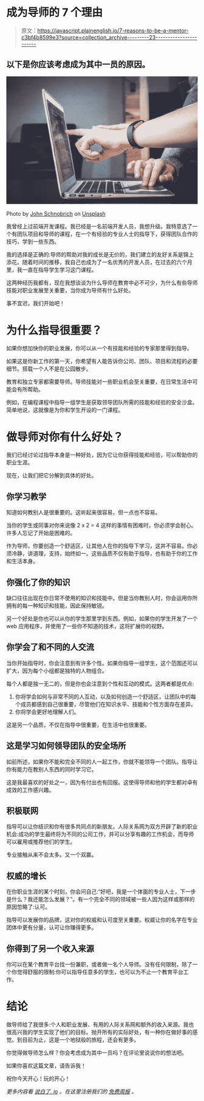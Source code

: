 # 成为导师的 7 个理由

> 原文：<https://javascript.plainenglish.io/7-reasons-to-be-a-mentor-c3bf4b8599e3?source=collection_archive---------23----------------------->

## 以下是你应该考虑成为其中一员的原因。

![](img/3eaa47a8520c975b22c5d4707b4e0198.png)

Photo by [John Schnobrich](https://unsplash.com/@johnschno?utm_source=medium&utm_medium=referral) on [Unsplash](https://unsplash.com?utm_source=medium&utm_medium=referral)

我曾经上过前端开发课程。我已经是一名前端开发人员，我想升级。我特意选了一个有团队项目和导师的课程，在一个有经验的专业人士的指导下，获得团队合作的技巧，学到一些东西。

我的选择是正确的:导师的帮助对我的成长是无价的，我们建立的友好关系是锦上添花。随着时间的推移，我自己也成为了一名优秀的开发人员，在过去的六个月里，我一直在指导学生学习这门课程。

这两种经历我都有，现在我想谈谈为什么导师在教育中必不可少，为什么有些导师技能对职业发展至关重要，当你成为导师有什么好处。

事不宜迟，我们开始吧！

# 为什么指导很重要？

如果你想加快你的职业发展，你可以从一个有技能和经验的专家那里得到指导。

如果这是你新工作的第一天，你希望有人能告诉你公司、团队、项目和流程的必要细节。搭载一个人不是在公园散步。

教育和独立专家都需要导师。导师技能对一些职业机会至关重要，在日常生活中可能会有所帮助。

例如，在编程课程中指导一组学生是获取领导团队所需的技能和经验的安全沙盒。简单地说，这就像是为你和学生开设的一门课程。

# 做导师对你有什么好处？

我们已经讨论过指导本身是一种好处，因为它让你获得技能和经验，可以帮助你的职业生涯。

现在，让我们把它分解到具体的好处。

## 你学习教学

知道如何教别人是很重要的。这听起来很容易，但一点也不容易。

当你的学生或同事对你来说像 2 x 2 = 4 这样的事情有困难时，你必须学会耐心。许多人忘记了开始是困难的。

作为导师，你要创造一个舒适区，让其他人在你的指导下学习，这并不容易。你必须冷静，讲道理，支持，始终如一。这些品质不仅有助于指导，也有助于你的工作和生活本身。

## 你强化了你的知识

缺口往往出现在你日常不使用的知识和技能中。但是当你教别人时，你会运用你所拥有的每一种知识和技能，因此保持敏锐。

另一个好处是你也可以从你的学生那里学到东西。例如，如果你的学生开发了一个 web 应用程序，并使用了一些你不知道的技术，这将扩展你的视野。

## 你学会了和不同的人交流

当你开始指导时，你会注意到有许多个性。如果你指导一组学生，这个范围还可以扩大，因为每个小组都是独特的人物组合。

每个人都是独一无二的，但是你也会注意到个性和互动的模式。这两者都是优点:

1.  你将学会如何与非常不同的人互动，以及如何创造一个舒适区，让团队中的每个成员都感到自己很重要，尽管他们在知识水平、技能和个性方面存在差异。
2.  你将学会更好地理解人们。

这是另一个品质，不仅在指导中很重要，在生活中也很重要。

## 这是学习如何领导团队的安全场所

如前所述，如果你不能和完全不同的人一起工作，你就不能领导一个团队。指导让你有能力在教别人东西的同时学习它。

这是我最喜欢的好处之一，因为有付出也有回报。这使得导师和他的学生都对卓有成效的工作感兴趣。

## 积极联网

指导可以让你结识和你有很多共同点的新朋友。人际关系网为双方开辟了新的职业机会:成功的学生最终将为不同的公司工作，并可以分享有趣的工作机会，而导师可以雇用或推荐他们的学生。

专业接触从来不会太多。又一个双赢。

## 权威的增长

在你职业生涯的某个时刻，你会问自己:“好吧，我是一个体面的专业人士，下一步是什么？我还能怎么发展？”。有一个完全不同的领域被一些人因为这样或那样的原因忽略了:认可。

指导可以发展你的品牌，这对你的权威和认可度至关重要。权威让你的名字在专业团体中更有分量，认可让你赚得更多。

## 你得到了另一个收入来源

你可以在某个教育平台找一份兼职，或者做一名个人导师。没有任何限制，除了一个你觉得舒服的限制:你可以指导任意多的学生，也可以为不止一个教育平台工作。

# 结论

做导师给了我很多:个人和职业发展、有用的人际关系网和额外的收入来源。我也很高兴我的学生实现了他们的目标。抛开所有的实际好处，有一种你在做好事的感觉。到目前为止，这是一个地狱般的旅程，还会有更多。

你觉得做导师怎么样？你会考虑成为其中一员吗？在评论里说说你的想法吧。

如果你喜欢这篇文章，请告诉我！

祝你今天开心！玩的开心！

*更多内容看* [*说白了. io*](http://plainenglish.io/) *。在这里注册我们的* [*免费周报*](http://newsletter.plainenglish.io/) *。*